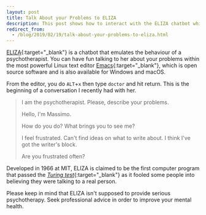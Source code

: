```yaml
---
layout: post
title: Talk About your Problems to ELIZA
description: This post shows how to interact with the ELIZA chatbot which emulates a psychotherapist.
redirect_from:
  - /blog/2019/02/19/talk-about-your-problems-to-eliza.html
---
```


[ELIZA][1]{:target="_blank"} is a chatbot that emulates the behaviour of a psychotherapist. You can have fun talking to her about your problems within the most powerful Linux text editor [Emacs][2]{:target="_blank"}, which is open source software and is also available for Windows and macOS.

From the editor, you do `ALT`+`x` then type `doctor` and hit return. This is the beginning of a conversation I recently had with her.

> I am the psychotherapist. Please, describe your problems.
>
> Hello, I'm Massimo.
>
> How do you do? What brings you to see me?
>
> I feel frustrated. Can't find ideas on what to write about. I think I've got the writer's block.
>
> Are you frustrated often?
>

Developed in 1966 at MIT, ELIZA is claimed to be the first computer program that passed the [_Turing test_][3]{:target="_blank"} as it fooled some people into believing they were talking to a real person.

Please keep in mind that ELIZA isn't supposed to provide serious psychotherapy. Seek professional advice in order to improve your mental health.

[1]: https://en.wikipedia.org/wiki/ELIZA
[2]: https://www.gnu.org/software/emacs/
[3]: https://en.wikipedia.org/wiki/Turing_test
